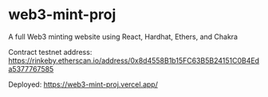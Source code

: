 # web3-mint-proj

A full Web3 minting website using React, Hardhat, Ethers, and Chakra

Contract testnet address:
https://rinkeby.etherscan.io/address/0x8d4558B1b15FC63B5B24151C0B4Eda5377767585

Deployed:
https://web3-mint-proj.vercel.app/
